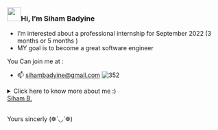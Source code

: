 
### <img src="https://media.giphy.com/media/hvRJCLFzcasrR4ia7z/giphy.gif" width="32px">Hi, I’m Siham Badyine
- I’m interested about a professional internship for September 2022  (3 months or 5 months )
-  MY goal is to become a great software engineer 
 
 You Can join me at :
- 📫 sihambadyine@gmail.com
 ![352](https://user-images.githubusercontent.com/96126445/157525441-208df01f-c73c-4ef8-9ec9-38518f0ecbf2.gif)
<details>
- <summary>Click here to know more about me :)</summary>

 <div align="center">
 <table><tr><td valign="top" width="50%">
 - Stack : PHP procedural and  POO, HTML 5, CSS, Javascript, Jquery, Mysql, MariaDB, LINUX OS  <br> Projet en mode Agile : réalisation de Backlogs produits hiérarchisés en fonction du R.O.I , travail sur Jira,<br> Cérémonie quotidienne, instanciation des US stories  <br>
 - (Ecole Supérieure des Technologies Créatives, Paris) 2021
 
- I m passionate by TECHNOLOGIES since I am 10 years ,  i decided to improve my skill sets to realize my dreams.

  I 've started  my curriculum at the Holberton School Paris, France in January 2022 
 
 
 </td></tr></table>

                                                                                                          

</div>
  
</details>
 


<div class="badge-base LI-profile-badge" data-locale="fr_FR" data-size="medium" data-theme="light" data-type="VERTICAL" data-vanity="siham-b-523a36230" data-version="v1"><a class="badge-base__link LI-simple-link" href="https://fr.linkedin.com/in/siham-b-523a36230?trk=profile-badge">Siham B.</a></div>
              
 
 
 <br> Yours sincerly (❁´◡`❁)



